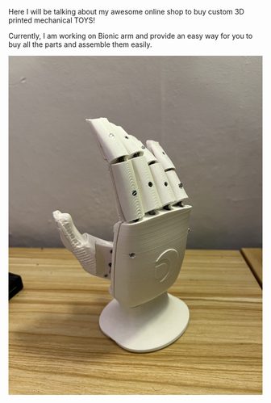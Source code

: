 Here I will be talking about my awesome online shop to buy custom 3D printed mechanical TOYS! 

Currently, I am working on Bionic arm and provide an easy way for you to buy all the parts and assemble them easily.

![Alt text](/assets/img/phantomArm.jpg)

